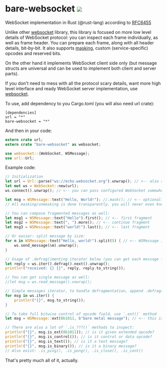 bare-websocket <img src="https://img.shields.io/travis/kstep/rust-bare-websocket.png?style=flat-square" />
================

WebSocket implementation in Rust (@rust-lang) according to [RFC6455][]

Unlike other [websocket][] library, this library is focused on more low level
details of WebSocket protocol: you can inspect each frame individually, as well
as frame header. You can prepare each frame, along with all header details,
bit-by-bit. It also supports [masking][], custom (service-specific) opcodes and
reserved bits.

On the other hand it implements WebSocket client side only (but message
structs are universal and can be used to implement both client and server
parts).

If you don't need to mess with all the protocol scary details, want more high
level interface and ready WebSocket server implementation, use [websocket][].

[RFC6455]: https://tools.ietf.org/html/rfc6455
[websocket]: http://cyderize.github.io/rust-websocket/
[masking]: https://tools.ietf.org/html/rfc6455#section-5.3

To use, add dependency to you Cargo.toml (you will also need url crate):

```
[dependencies]
url = "*"
bare-websocket = "*"
```

And then in your code:

```rust
extern crate url;
extern crate "bare-websocket" as websocket;

use websocket::{WebSocket, WSMessage};
use url::Url;
```

Example code:

```rust
// Initialization
let url = Url::parse("ws://echo.websocket.org").unwrap(); // <-- also supports SSL, just use "wss://" schema
let mut ws = WebSocket::new(url);
ws.connect().unwrap(); // <-- you can pass configured WebSocket somewhere before connecting

let msg = WSMessage::text("Hello, World!"); //.mask(); // <-- optionally turn on automasking
// All masking/unmasking is done transparently, you will never even know about it!

// You can compose fragmented messages as well:
let msg1 = WSMessage::text("Hello").first(); // <-- first fragment
let msg2 = WSMessage::text(", ").more(); // <-- continue fragment
let msg3 = WSMessage::text("world!").last(); // <-- last fragment

// Or easier: split message by size:
for m in WSMessage::text("Hello, world!").split(5) { // <-- WSMessage iterator
    ws.send_message(&m).unwrap();
}

// Usage of .defrag()menting iterator below (you can get each message fragment by not using it)
let reply = ws.iter().defrag().next().unwrap();
println!("received: {} {}", reply, reply.to_string());

// You can get single message as well:
//let msg = ws.read_message().unwrap();

// Simple messages iterator, to handle defragmentation, append .defrag() after .iter()
for msg in ws.iter() {
    println!("{}", msg.to_string());
}

// To take full bitwise control of opcode field, use `.ext()` method
let msg = WSMessage::ext(0b1011, b"bare metal message"); // <-- this is an extension control opcode

// There are also a lot of `.is_???()` methods to inspect:
println!("{}", msg.is_ext(0b1011)); // is it given extended opcode?
println!("{}", msg.is_control()); // is it control or data opcode?
println!("{}", msg.is_text()); // is it a text message?
println!("{}", msg.is_binary()); // is it a binary message?
// Also exist: .is_ping(), .is_pong(), .is_close(), .is_cont()

```

That's pretty much all of it, actually.
